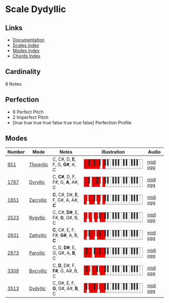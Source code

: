 # Scale Dydyllic

## Links

- [Documentation](index.md)
- [Scales Index](Scales.md)
- [Modes Index](Modes.md)
- [Chords Index](Chords.md)

## Cardinality

8 Notes

## Perfection

- 6 Perfect Pitch
- 2 Imperfect Pitch
- [true true true true false true true false] Perfection Profile

## Modes

| Number | Mode | Notes | Illustration | Audio |
|--------|------|-------|--------------|-------|
| [951](https://ianring.com/musictheory/scales/951) | [Thogyllic](ModeThogyllic.md) | C, C#, D, **E**, F, G, **G#**, A, C | ![CNaturalThogyllic](ModeCNaturalThogyllic.png) | [midi](ModeCNaturalThogyllic.mid) [ogg](ModeCNaturalThogyllic.ogg) | 
| [1767](https://ianring.com/musictheory/scales/1767) | [Dyryllic](ModeDyryllic.md) | C, **C#**, D, F, F#, G, **A**, A#, C | ![CNaturalDyryllic](ModeCNaturalDyryllic.png) | [midi](ModeCNaturalDyryllic.mid) [ogg](ModeCNaturalDyryllic.ogg) | 
| [1851](https://ianring.com/musictheory/scales/1851) | [Zacryllic](ModeZacryllic.md) | **C**, C#, D#, **E**, F, G#, A, A#, **C** | ![CNaturalZacryllic](ModeCNaturalZacryllic.png) | [midi](ModeCNaturalZacryllic.mid) [ogg](ModeCNaturalZacryllic.ogg) | 
| [2523](https://ianring.com/musictheory/scales/2523) | [Rygyllic](ModeRygyllic.md) | C, C#, **D#**, E, F#, **G**, G#, B, C | ![CNaturalRygyllic](ModeCNaturalRygyllic.png) | [midi](ModeCNaturalRygyllic.mid) [ogg](ModeCNaturalRygyllic.ogg) | 
| [2931](https://ianring.com/musictheory/scales/2931) | [Zathyllic](ModeZathyllic.md) | **C**, C#, E, F, F#, **G#**, A, B, **C** | ![CNaturalZathyllic](ModeCNaturalZathyllic.png) | [midi](ModeCNaturalZathyllic.mid) [ogg](ModeCNaturalZathyllic.ogg) | 
| [2973](https://ianring.com/musictheory/scales/2973) | [Panyllic](ModePanyllic.md) | C, D, **D#**, E, G, G#, A, **B**, C | ![CNaturalPanyllic](ModeCNaturalPanyllic.png) | [midi](ModeCNaturalPanyllic.mid) [ogg](ModeCNaturalPanyllic.ogg) | 
| [3309](https://ianring.com/musictheory/scales/3309) | [Bycryllic](ModeBycryllic.md) | C, **D**, D#, F, **F#**, G, A#, B, C | ![CNaturalBycryllic](ModeCNaturalBycryllic.png) | [midi](ModeCNaturalBycryllic.mid) [ogg](ModeCNaturalBycryllic.ogg) | 
| [3513](https://ianring.com/musictheory/scales/3513) | [Dydyllic](ModeDydyllic.md) | C, D#, E, F, **G**, G#, A#, **B**, C | ![CNaturalDydyllic](ModeCNaturalDydyllic.png) | [midi](ModeCNaturalDydyllic.mid) [ogg](ModeCNaturalDydyllic.ogg) | 
